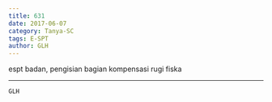```yaml
---
title: 631
date: 2017-06-07
category: Tanya-SC
tags: E-SPT
author: GLH
---
```


espt badan, pengisian bagian kompensasi rugi fiska

---



`GLH`
